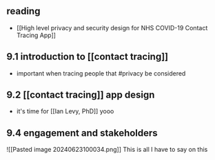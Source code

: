 ## reading
- [[High level privacy and security design for NHS COVID-19 Contact Tracing App]] 

## 9.1 introduction to [[contact tracing]]
- important when tracing people that #privacy be considered

## 9.2 [[contact tracing]] app design
- it's time for [[Ian Levy, PhD]] yooo
## 9.4 engagement and stakeholders
![[Pasted image 20240623100034.png]]
This is all I have to say on this